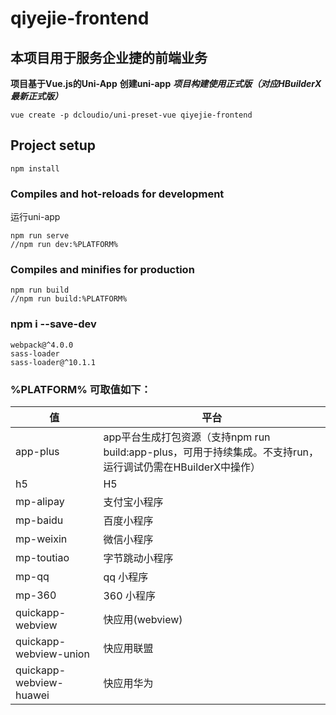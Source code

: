 # qiyejie-frontend

## 本项目用于服务企业捷的前端业务

**项目基于Vue.js的Uni-App**
**创建uni-app**
***项目构建使用正式版（对应HBuilderX最新正式版）***
```
vue create -p dcloudio/uni-preset-vue qiyejie-frontend
```

## Project setup
```
npm install
```

### Compiles and hot-reloads for development
运行uni-app
```
npm run serve
//npm run dev:%PLATFORM%
```

### Compiles and minifies for production
```
npm run build
//npm run build:%PLATFORM%
```

### npm i --save-dev
```
webpack@^4.0.0
sass-loader
sass-loader@^10.1.1
```

### %PLATFORM% 可取值如下：

| 值         | 平台      | 
| -----------| ---------|
|app-plus  |  app平台生成打包资源（支持npm run build:app-plus，可用于持续集成。不支持run，运行调试仍需在HBuilderX中操作）|
|h5	|H5|
|mp-alipay|	支付宝小程序|
|mp-baidu	|百度小程序|
|mp-weixin|微信小程序|
|mp-toutiao|字节跳动小程序|
|mp-qq|qq 小程序|
|mp-360|360 小程序|
|quickapp-webview	|快应用(webview)|
|quickapp-webview-union |快应用联盟|
|quickapp-webview-huawei|	快应用华为|

